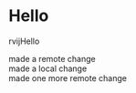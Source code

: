 Hello
=====

rvijHello

made a remote change  
made a local change  
made one more remote change   
